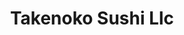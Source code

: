 ---
layout: place
title: "Takenoko Sushi Llc"
permalink: /hawaii/hilo/takenoko-sushi-llc.html
stateAbbr: HI
stateName: Hawaii
cityName: Hilo
place_id: ChIJB--GNmZLUnkR9yLNQUWT9NM
photos:
  - name: >-
      places/ChIJB--GNmZLUnkR9yLNQUWT9NM/photos/AeeoHcJd-_03HG7IHIeXbIVNOOLj_ypUJAOtZihQPe0N-aTjXDUU9Lc0hgD3e9PrYQ-8UdcoG8xxHKnAVkwC0arCboK0l6fuwZRGFdb73-3sKvhXguIuyqcqN3BoeFYHNVw4dGGWe6ITrqda2KQ5kIoVyUWwmTGUgfN-hpc94K1sRVeDW5q34d9FskYT9oIxTelErf_mf4oTBmIeFY-IjJGJD92ySUZ9Ty4ufmWPO16t7_OiImtzIC6WKDB5BT8t9XkScB5SF8K1eqM4xWOdGqrLh4t3D6lfpWnxRABc1JDFc1d4pE8MI0q2Kw7TGnUnjK0oL5y0yQ3l7AalaMEtvUKJQyp5h_8jh020GSojgeBXF0bwfCX5Xyj31ECw-Gy40whee2-zNJ1FnbpADzoDlJsn4CynxQoMClDsJEgJostzHSIB6Q
    widthPx: 4032
    heightPx: 2268
    authorAttributions:
      - displayName: Philip Suh
        uri: https://maps.google.com/maps/contrib/112502238614808979046
        photoUri: >-
          https://lh3.googleusercontent.com/a-/ALV-UjWpjvrJMFb0TKw-pw6tgXKsdiDxrbi3lxmfZS2eJvURGhGhCz1A=s100-p-k-no-mo
    flagContentUri: >-
      https://www.google.com/local/imagery/report/?cb_client=maps_api_places.places_api&image_key=!1e10!2sCIHM0ogKEICAgIC4iqu6WA&hl=en-US
    googleMapsUri: >-
      https://www.google.com/maps/place//data=!3m4!1e2!3m2!1sCIHM0ogKEICAgIC4iqu6WA!2e10!4m2!3m1!1s0x79524b663686ef07:0xd3f4934541cd22f7
  - name: >-
      places/ChIJB--GNmZLUnkR9yLNQUWT9NM/photos/AeeoHcLWO3QBfgtP8gdq3RozZuDU7iZ93QNRhAh2ccNxZvgBaLHs7cxm-0YSQ86eRgRInq44iGtC_P8HqzidQxkf3Ezd9LVPWNeg1ADomj7dy9QIP10oVfOHTamCLLUrdGk5EdFKy4cRccBSlNa1CoeXB4sfqHB4RU7mlZlM0EhEEih0xq7cs1uyrLHbdZA1UyMGBP6Axvj0CGveTYszxWug1t3U1uEYShL-tpnwfre6BKa8Yo8cMaCvL0HtqV2Hw2-Cl1quCzTs7fFPaksflVozw-DnhrVd5RH99lro2SFdVs8G8-7AvyruxG4sBXuq_jxFw5VN7sL8zoXO8f2i5YoY7Bw--HigbmQ497uSdhGkDUIWSMeOEyZgdtQBHn-3AO5vpxdRqCokIitMCURGmMDDpcpr8GB6vR7IQ-KZIQPw_qvsWw
    widthPx: 3024
    heightPx: 3024
    authorAttributions:
      - displayName: Gregory Arianoff
        uri: https://maps.google.com/maps/contrib/113588228015244833912
        photoUri: >-
          https://lh3.googleusercontent.com/a-/ALV-UjXFuNWfiwkC5sGpXsveqZCapkG_5Y6kh6yLXNYtd7AvfW3qT3Ph7w=s100-p-k-no-mo
    flagContentUri: >-
      https://www.google.com/local/imagery/report/?cb_client=maps_api_places.places_api&image_key=!1e10!2sCIHM0ogKEICAgID298vKdA&hl=en-US
    googleMapsUri: >-
      https://www.google.com/maps/place//data=!3m4!1e2!3m2!1sCIHM0ogKEICAgID298vKdA!2e10!4m2!3m1!1s0x79524b663686ef07:0xd3f4934541cd22f7
  - name: >-
      places/ChIJB--GNmZLUnkR9yLNQUWT9NM/photos/AeeoHcKAW0YFoYQ6AXVGES19e_GBNVJg9FSvrPVmGxzEc0SxOPLxrFEdJpv7ZAO3bDKWnl9OJsNXquv7acRcrgzbm5WBVb2oqokEiAHmEKQqol7iUteG0zF1u9koPs1zdKwJGxVxcS7Eb0zqyr_411aAumPQF1kTjH5WVg8iY0hKOMXjaHgrPQg_-lx7k5DRLiwvDPufaEqX75kAV4rizuECpwQqcwd-B-aPGJlhKem1BZI33yyqR-osxwbLZLf_ktUZufOpfX7bNZ5uYnieS--4rf8HKJu5BiitUC_uoCZ6u2-pqoE0nab0Vw2lf1q6TaucLnhIvfkWqBQIqLV_uiHkkkdOI1p8RQ8gSO2hx-1M3L9i5z9gtErlyH74fF5mvLXg_z183rJtFB28i-KbHu9KOQGNdt86duGM0oBe-H5ypdIZJA
    widthPx: 2252
    heightPx: 4000
    authorAttributions:
      - displayName: Trish Champagne
        uri: https://maps.google.com/maps/contrib/102471219235759989067
        photoUri: >-
          https://lh3.googleusercontent.com/a-/ALV-UjVglHmQiRGYyqbVCc7aqIKy9P-ctkryQn4Rs77tgJX312D1lclZ=s100-p-k-no-mo
    flagContentUri: >-
      https://www.google.com/local/imagery/report/?cb_client=maps_api_places.places_api&image_key=!1e10!2sCIHM0ogKEICAgICT7NTZCQ&hl=en-US
    googleMapsUri: >-
      https://www.google.com/maps/place//data=!3m4!1e2!3m2!1sCIHM0ogKEICAgICT7NTZCQ!2e10!4m2!3m1!1s0x79524b663686ef07:0xd3f4934541cd22f7
  - name: >-
      places/ChIJB--GNmZLUnkR9yLNQUWT9NM/photos/AeeoHcKFSxzNFOTPFNjFKVOZX_5caEX33AjBqT712mRlbSGjbtvCrwGb8sn9ynLmSBJsc2VuatQFxPrrk4tkZ212H-1jJ_xaPAoLOMSr22cay_VXwysckhophBLBt3KuYHUYsWz3sXhUVkQMnykkHDV_n9nvCxoOVNJLPCsUAvKaIi-I4sgGdUQVOS1PSSTym4gCOR0vZGnrEAhqUaz_z7vA0b93cuhe3-Tkor20dXwS_Xazi5iNSeHEIbzyWjm0TwkRlCgUHRHmYDrnOaU4lay1VocfzzUYCV8H39vUB4JizJVXl9-OFpW-TgZZBS5cWTXzH9ycvqM8sFSt4Wj14MePopJg7EqLMtGrFY-PUCPKS30nZ8r2ahgW6jNA_q6R7X0NHBG88arvaQC-pSmIlW1O_SLCW2ZD2l93bqg5INBtWBnBKg
    widthPx: 4032
    heightPx: 3024
    authorAttributions:
      - displayName: Jenny Li
        uri: https://maps.google.com/maps/contrib/100345881029502846300
        photoUri: >-
          https://lh3.googleusercontent.com/a/ACg8ocIsezuD8lqY0FHiwjEzNvxLzLCd0Az3rj6qTPMxHJPGn25nBg=s100-p-k-no-mo
    flagContentUri: >-
      https://www.google.com/local/imagery/report/?cb_client=maps_api_places.places_api&image_key=!1e10!2sCIHM0ogKEICAgIDl8s_kSA&hl=en-US
    googleMapsUri: >-
      https://www.google.com/maps/place//data=!3m4!1e2!3m2!1sCIHM0ogKEICAgIDl8s_kSA!2e10!4m2!3m1!1s0x79524b663686ef07:0xd3f4934541cd22f7
  - name: >-
      places/ChIJB--GNmZLUnkR9yLNQUWT9NM/photos/AeeoHcIprHmNJ0psnsO_EvuPjwe8vf7AKuzmKc5nJCvZwx1pb4rWc6_uC1X884Bas4M91yIR5x_XYFs_RG1Oh9BYAYAs8LpQxP--48yraWgG0ZsT6fFdcvdSmA20K0qbY_0cAN_Y5tNsGKWUYeMJk_m1NsnWgf1npyGEt98CwzzpuUbm65t_ppvEH6mTwDMjX7pH-22QfhzLj7rVI7hvMVX_2uhC6JzahQDzuBEwqNKHpCK0RwZYrN76NfSgENSGUK0QyaUzT_GWWYpaP0yb88XyYUTjoJwcxlw7fcQrpd8t8c-t2f2dFvVWB6z1QRTIUZYIlpAoLQDLfwHHHpFr6KnVpk7bLvYVow70q-QrcJQzcFGAnEnaf08ORYHUomnEbYqQcg4wIDXLK4LwZJtIMvb7VEmPbiY6JKu7jRlLk3iFlcQ6XBjH
    widthPx: 3024
    heightPx: 4032
    authorAttributions:
      - displayName: Jenny Li
        uri: https://maps.google.com/maps/contrib/100345881029502846300
        photoUri: >-
          https://lh3.googleusercontent.com/a/ACg8ocIsezuD8lqY0FHiwjEzNvxLzLCd0Az3rj6qTPMxHJPGn25nBg=s100-p-k-no-mo
    flagContentUri: >-
      https://www.google.com/local/imagery/report/?cb_client=maps_api_places.places_api&image_key=!1e10!2sCIHM0ogKEICAgIDl8s_kyAE&hl=en-US
    googleMapsUri: >-
      https://www.google.com/maps/place//data=!3m4!1e2!3m2!1sCIHM0ogKEICAgIDl8s_kyAE!2e10!4m2!3m1!1s0x79524b663686ef07:0xd3f4934541cd22f7
  - name: >-
      places/ChIJB--GNmZLUnkR9yLNQUWT9NM/photos/AeeoHcIvHUqKRp-jVkFmUoWaeHSOuBBWbU_wrKSW2ad9BYl55OQHMiuHRPYGlRXzf5K4tWn87iyhPZ3AqqqMtZCl4bT0NBQqBqR2o1AoHFNhwbs4wIKlRkplAYEbOzTEVvqKFMQ_ktKbWKw_F9nICMKTC0UVdjqAk6xrvBaYTZpPnJ9pExEij1DppTBdYPcgHw1niQfAbKf2zMsll3FbTB6ilhi-gstL2_GVX60rFeuZMJ21gKMIui2zMAYguCEw_QHf6Xcqg_UrbZye0Z2AUOoPZKoT9uLiIookwBiZD88VyDfL-6IC_ABm1rONokT6BOn7K09L7nJYA8sfT0nyrt2EJyk7h8-L74MeRAi4jBLPhy6qZyZ3y_k_70qgQWt0WgbAc91h9yYAyANXwxKcaOm58OW1fbsVAbco7MkZiKIRQh6EPf6V
    widthPx: 3024
    heightPx: 4032
    authorAttributions:
      - displayName: Jimmy Fung
        uri: https://maps.google.com/maps/contrib/106125552449869324971
        photoUri: >-
          https://lh3.googleusercontent.com/a/ACg8ocLFUxU_ji37h08QwSPGZNANA_z0RjMUqQwNcroD1B12tiYAIQ=s100-p-k-no-mo
    flagContentUri: >-
      https://www.google.com/local/imagery/report/?cb_client=maps_api_places.places_api&image_key=!1e10!2sCIHM0ogKEICAgIDWip_N0QE&hl=en-US
    googleMapsUri: >-
      https://www.google.com/maps/place//data=!3m4!1e2!3m2!1sCIHM0ogKEICAgIDWip_N0QE!2e10!4m2!3m1!1s0x79524b663686ef07:0xd3f4934541cd22f7
  - name: >-
      places/ChIJB--GNmZLUnkR9yLNQUWT9NM/photos/AeeoHcKqMb6wqQbib6E8uqOxjigMGd8_NLqy3nh-ju0GeKF2NL3dAudrI7nSQbkfO9kSRBnXYIBqZH4hx7yVflExRtI2U8wbXvjV7_ywyJY4NIdxscvMd6v-MlruVKo5ss320xT2yhEUb6KRVOroo6C8O0Rg-65WQBYVsUcC6k2gJCk8AweY50Aic1yqBjdZBe8Nd852ZirQbjaKHoaYrQJgxwWwo6d1BkZquyRiK9oSdg_2XZyIjE-haWeXcH3qwy1LpxL1YfN5QriAMjeWO3yVBb1ib5lehe4Y_CgnCbjGyzPO8ZI29jWRqahN1O8kD4BzIYWJ-PGluUTt6_dEApc5S5dmbVDkKySPAeVa1F4sMQhnxwLzINNPsJUzAh21StqGA9sqSbDdfF5TG7YK_10EPmqI1laTjkwz7paJVsi9rOQvVlAQ
    widthPx: 4032
    heightPx: 3024
    authorAttributions:
      - displayName: D. M.
        uri: https://maps.google.com/maps/contrib/109222038414937482239
        photoUri: >-
          https://lh3.googleusercontent.com/a/ACg8ocJtlHD2ara7klIdhTdceks3UMl2ukXtQGYsy4MCG4rHBucpu9A=s100-p-k-no-mo
    flagContentUri: >-
      https://www.google.com/local/imagery/report/?cb_client=maps_api_places.places_api&image_key=!1e10!2sCIHM0ogKEICAgIC4grSAsAE&hl=en-US
    googleMapsUri: >-
      https://www.google.com/maps/place//data=!3m4!1e2!3m2!1sCIHM0ogKEICAgIC4grSAsAE!2e10!4m2!3m1!1s0x79524b663686ef07:0xd3f4934541cd22f7
  - name: >-
      places/ChIJB--GNmZLUnkR9yLNQUWT9NM/photos/AeeoHcL-k-kpFcem7nwKBa2OMJ29R2yxgWaXvk_qet6KyR6KWIiQmuZBUrefKo2Iiq4PeNtK-lKaPHju8HfJH08y-pt7vVm7ZLLtA-wuWosBZ4cFu2c9fDBAJj-bnaOMFjvPSjR4rSgaN3Q16VLvc9WI3XXFQVrdktGpF3V84rOdOI5Y8QhRk93Uosd7EzGtd_Zn4U1JGiPDvsBPmacQEN5yV4NY4ejh-XF2-xqTHL0sEaWCo3I4IfoPEQVoSFsmWn3F7z8Bn5Wnv1RPB2_P8I1lGAx1CQJnZa_sT9CSukJEG81tjGQLfhskwQpL0bJ04xGSvMCYrs0c0s0J7gpF-NdJY0M01gI73OFToemfXm4Zzw4uAzmdOvNSPXVMHSsQnAHc2QmT5BPB7MxlaqLYZkXokbeYIRIUSckgfAPh1wZgci03WfuO
    widthPx: 3024
    heightPx: 4032
    authorAttributions:
      - displayName: Hinano Naeole
        uri: https://maps.google.com/maps/contrib/101463285974500963548
        photoUri: >-
          https://lh3.googleusercontent.com/a-/ALV-UjWjy-PO81CLkDO_7Y1KZtpNyJS_OE-MJI9QbshEtkTLk0Ehpfc=s100-p-k-no-mo
    flagContentUri: >-
      https://www.google.com/local/imagery/report/?cb_client=maps_api_places.places_api&image_key=!1e10!2sCIHM0ogKEICAgIDE6avftQE&hl=en-US
    googleMapsUri: >-
      https://www.google.com/maps/place//data=!3m4!1e2!3m2!1sCIHM0ogKEICAgIDE6avftQE!2e10!4m2!3m1!1s0x79524b663686ef07:0xd3f4934541cd22f7
  - name: >-
      places/ChIJB--GNmZLUnkR9yLNQUWT9NM/photos/AeeoHcJPI6eU7TDHC6EMTgiYzSW3nDV7tqR__ielpR66vRXnXJ2dX6hpVyi6Amn3MszebcInRBjQgi8LOUB9AeWmEvbOUxZ4cHS5sdVVJTkjJ3M-3mg-FuLFsoMydXa-LtDzq5jlbmQTRXV0OWykJpYQ4vkw3ghNVZ37DzGwy1y46EvwzEBGOSItixo7yESH3TsKqAPucm2hDEXImcsSyki_Fm7c_i6jMBhRkaJWEDOjxgVOkq0ZX4l3dUF-pr_JhJ3r4FJ-g6Cy99mwy-i-6HVevwAJ9FCWIFkPkiRdXDMW7Cks6_Ut9gMwd0vqlMnbjVvQq_oE1u5nOgIhUw3u_gp2-5CbCKgVYgfCLuCz9uCAujVfI4KANpfmKFrlIRO2Hz9ZNedsrNWsRN7hRq6No-8ajbIGoivKL2eKSmYdQu920WhAkg
    widthPx: 4032
    heightPx: 3024
    authorAttributions:
      - displayName: D. M.
        uri: https://maps.google.com/maps/contrib/109222038414937482239
        photoUri: >-
          https://lh3.googleusercontent.com/a/ACg8ocJtlHD2ara7klIdhTdceks3UMl2ukXtQGYsy4MCG4rHBucpu9A=s100-p-k-no-mo
    flagContentUri: >-
      https://www.google.com/local/imagery/report/?cb_client=maps_api_places.places_api&image_key=!1e10!2sCIHM0ogKEICAgIC4gtTxNw&hl=en-US
    googleMapsUri: >-
      https://www.google.com/maps/place//data=!3m4!1e2!3m2!1sCIHM0ogKEICAgIC4gtTxNw!2e10!4m2!3m1!1s0x79524b663686ef07:0xd3f4934541cd22f7
  - name: >-
      places/ChIJB--GNmZLUnkR9yLNQUWT9NM/photos/AeeoHcI1uCSSiqkWScCF12BspY3a86REr_pC-RSp32792lWLj2dn9col0CKG7c3ffVe7ordz4jEgaUGlJp6568NNSurEcGjWy2A-HyYahkeFeHQSn36JR2_we4td9gEk_56l9KlNkk9O0MUNF34W8hAMVnAhw2AKl3Aa_sybw0nJdFrYg_bIDW3yLZuhYRZdURAcgsgMi_xAhFSKbrIAU1171_OJ_Za9U9WVF5-rNH-cUWczrEoH3WlJe8kOCqe1R-m4Sj0__Ur10oVo8HC4M3mQFFqz7jx-sI-3KhjYpayU2lehPpPbkcgB_08IIBF0c6kiNw64tKzGz0K7zes1Orm0DfRB8ROLp1yqdny1EZXC_AgHUp-h0PYfoa6m0HS0bJFP6DJNBxaUOCpfCOi_54mNCttYvw19-XBbkL3PxfkGvA6ILSA
    widthPx: 4032
    heightPx: 2268
    authorAttributions:
      - displayName: Philip Suh
        uri: https://maps.google.com/maps/contrib/112502238614808979046
        photoUri: >-
          https://lh3.googleusercontent.com/a-/ALV-UjWpjvrJMFb0TKw-pw6tgXKsdiDxrbi3lxmfZS2eJvURGhGhCz1A=s100-p-k-no-mo
    flagContentUri: >-
      https://www.google.com/local/imagery/report/?cb_client=maps_api_places.places_api&image_key=!1e10!2sCIHM0ogKEICAgIC4ipvprgE&hl=en-US
    googleMapsUri: >-
      https://www.google.com/maps/place//data=!3m4!1e2!3m2!1sCIHM0ogKEICAgIC4ipvprgE!2e10!4m2!3m1!1s0x79524b663686ef07:0xd3f4934541cd22f7
address: 578 Hinano St, Hilo, HI 96720, USA
street: 578 Hinano St
city: Hilo
state: HI
zip: '96720'
country: USA
neighborhood: null
latitude: '19.712759'
longitude: '-155.068742'
accessibility_options:
  wheelchairAccessibleParking: true
  wheelchairAccessibleEntrance: true
business_status: OPERATIONAL
name: Takenoko Sushi Llc
google_maps_links:
  directionsUri: >-
    https://www.google.com/maps/dir//''/data=!4m7!4m6!1m1!4e2!1m2!1m1!1s0x79524b663686ef07:0xd3f4934541cd22f7!3e0
  placeUri: https://maps.google.com/?cid=15272994161986183927
  writeAReviewUri: >-
    https://www.google.com/maps/place//data=!4m3!3m2!1s0x79524b663686ef07:0xd3f4934541cd22f7!12e1
  reviewsUri: >-
    https://www.google.com/maps/place//data=!4m4!3m3!1s0x79524b663686ef07:0xd3f4934541cd22f7!9m1!1b1
  photosUri: >-
    https://www.google.com/maps/place//data=!4m3!3m2!1s0x79524b663686ef07:0xd3f4934541cd22f7!10e5
primary_type: Sushi Restaurant
opening_hours:
  regular: null
  current: null
secondary_opening_hours:
  regular:
    weekdayDescriptions: null
    type: null
  current:
    weekdayDescriptions: null
    type: null
phone: (808) 933-3939
price_level: null
price_range: null
rating: '4.4'
rating_count: 76
website: null
description: null
reviews: null
parking_options: null
payment_options: null
allow_dogs: null
curbside_pickup: null
delivery: null
dine_in: null
good_for_children: null
good_for_groups: null
good_for_sports: null
live_music: null
menu_for_children: null
outdoor_seating: null
reservable: null
restroom: null
serves_beer: null
serves_breakfast: null
serves_brunch: null
serves_cocktails: null
serves_coffee: null
serves_dinner: null
serves_dessert: null
serves_lunch: null
serves_vegetarian_food: null
serves_wine: null
takeout: null

---